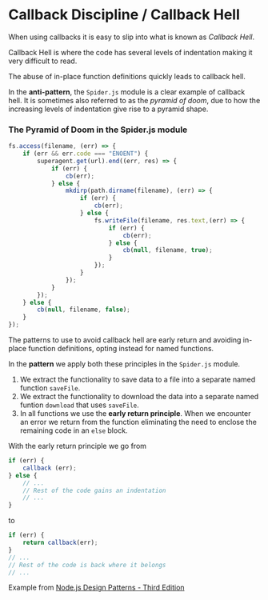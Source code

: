 # Callback Discipline / Callback Hell
When using callbacks it is easy to slip into what is known as _Callback Hell_.

Callback Hell is where the code has several levels of indentation making it very difficult to read.

The abuse of in-place function definitions quickly leads to callback hell.

In the **anti-pattern**, the `Spider.js` module is a clear example of callback hell. It is sometimes also referred to as the _pyramid of doom_, due to how the increasing levels of indentation give rise to a pyramid shape.

### The Pyramid of Doom in the Spider.js module
```javascript
fs.access(filename, (err) => {
    if (err && err.code === "ENOENT") {
        superagent.get(url).end((err, res) => {
            if (err) {
                cb(err);
            } else {
                mkdirp(path.dirname(filename), (err) => {
                    if (err) {
                        cb(err);
                    } else {
                        fs.writeFile(filename, res.text,(err) => {
                            if (err) {
                                cb(err);
                            } else {
                                cb(null, filename, true);
                            }
                        });
                    }
                });
            }
        });
    } else {
        cb(null, filename, false);
    }
});
```

The patterns to use to avoid callback hell are early return and avoiding in-place function definitions, opting instead for named functions.

In the **pattern** we apply both these principles in the `Spider.js` module.

1. We extract the functionality to save data to a file into a separate named function `saveFile`.
2. We extract the functionality to download the data into a separate named funtion `download` that uses `saveFile`.
3. In all functions we use the **early return principle**. When we encounter an error we return from the function eliminating the need to enclose the remaining code in an `else` block.

With the early return principle we go from
```javascript
if (err) {
    callback (err);
} else {
    // ...
    // Rest of the code gains an indentation
    // ...
}
```
to
```javascript
if (err) {
    return callback(err);
}
// ...
// Rest of the code is back where it belongs
// ...
```
Example from [Node.js Design Patterns - Third Edition](https://www.packtpub.com/product/node-js-design-patterns-third-edition/9781839214110)